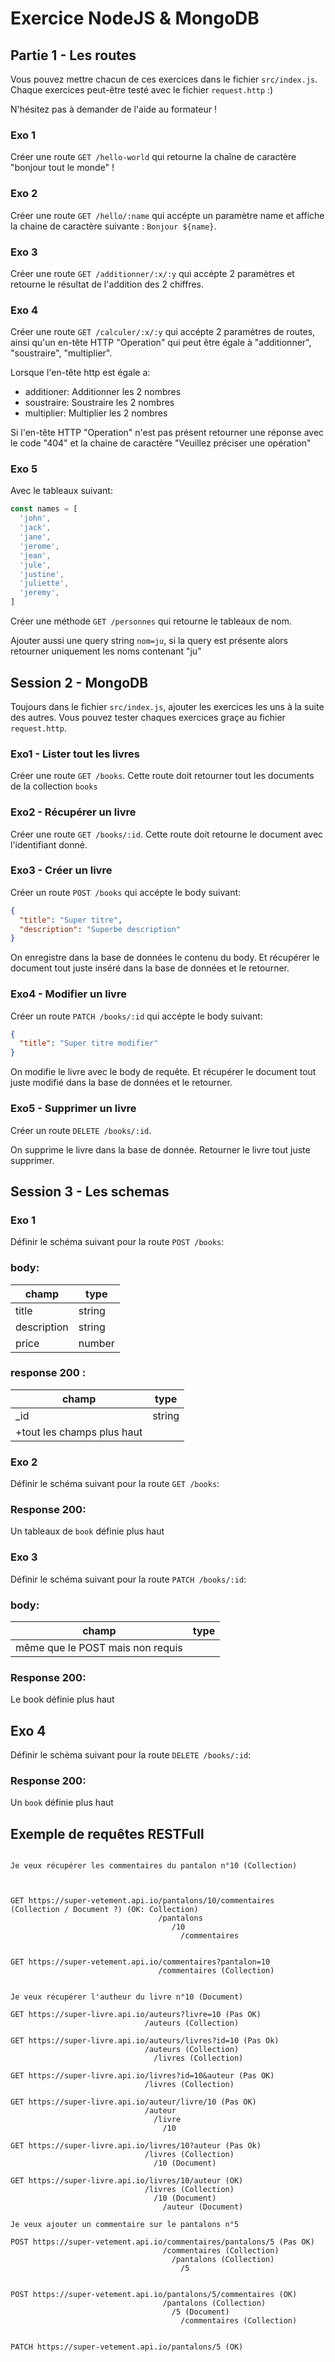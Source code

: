 # Exercice NodeJS & MongoDB

## Partie 1 - Les routes

Vous pouvez mettre chacun de ces exercices dans le fichier
`src/index.js`. Chaque exercices peut-être testé avec le fichier
`request.http` :)

N'hésitez pas à demander de l'aide au formateur !

### Exo 1

Créer une route `GET /hello-world` qui retourne la chaîne de
caractère "bonjour tout le monde" !

### Exo 2

Créer une route `GET /hello/:name` qui accépte un paramètre
name et affiche la chaine de caractère suivante :
`Bonjour ${name}`.

### Exo 3

Créer une route `GET /additionner/:x/:y` qui accépte 2 paramètres
et retourne le résultat de l'addition des 2 chiffres.

### Exo 4

Créer une route `GET /calculer/:x/:y` qui accépte 2 paramètres
de routes, ainsi qu'un en-tête HTTP "Operation" qui peut être
égale à "additionner", "soustraire", "multiplier".

Lorsque l'en-tête http est égale a:

- additioner: Additionner les 2 nombres
- soustraire: Soustraire les 2 nombres
- multiplier: Multiplier les 2 nombres

Si l'en-tête HTTP "Operation" n'est pas présent retourner une réponse
avec le code "404" et la chaine de caractère "Veuillez préciser une opération"

### Exo 5

Avec le tableaux suivant:

```js
const names = [
  'john',
  'jack',
  'jane',
  'jerome',
  'jean',
  'jule',
  'justine',
  'juliette',
  'jeremy',
]
```

Créer une méthode `GET /personnes` qui retourne le tableaux
de nom.

Ajouter aussi une query string `nom=ju`, si la query est présente alors
retourner uniquement les noms contenant "ju"

## Session 2 - MongoDB

Toujours dans le fichier `src/index.js`, ajouter les
exercices les uns à la suite des autres. Vous pouvez tester
chaques exercices graçe au fichier `request.http`.

### Exo1 - Lister tout les livres

Créer une route `GET /books`. Cette route doit retourner
tout les documents de la collection `books`

### Exo2 - Récupérer un livre

Créer une route `GET /books/:id`. Cette route doit retourne
le document avec l'identifiant donné.

### Exo3 - Créer un livre

Créer un route `POST /books` qui accépte le body suivant:

```json
{
  "title": "Super titre",
  "description": "Superbe description"
}
```

On enregistre dans la base de données le contenu du body. Et
récupérer le document tout juste inséré dans la base de données
et le retourner.

### Exo4 - Modifier un livre

Créer un route `PATCH /books/:id` qui accépte le body suivant:

```json
{
  "title": "Super titre modifier"
}
```

On modifie le livre avec le body de requête. Et
récupérer le document tout juste modifié dans la base de données
et le retourner.

### Exo5 - Supprimer un livre

Créer un route `DELETE /books/:id`.

On supprime le livre dans la base de donnée. Retourner le livre
tout juste supprimer.

## Session 3 - Les schemas

### Exo 1

Définir le schéma suivant pour la route `POST /books`:

### body:

| champ       | type   |
| ----------- | ------ |
| title       | string |
| description | string |
| price       | number |

### response 200 :

| champ                      | type   |
| -------------------------- | ------ |
| \_id                       | string |
| +tout les champs plus haut |

### Exo 2

Définir le schéma suivant pour la route `GET /books`:

### Response 200:

Un tableaux de `book` définie plus haut

### Exo 3

Définir le schéma suivant pour la route `PATCH /books/:id`:

### body:

| champ                            | type |
| -------------------------------- | ---- |
| même que le POST mais non requis |

### Response 200:

Le book définie plus haut

## Exo 4

Définir le schèma suivant pour la route `DELETE /books/:id`:

### Response 200:

Un `book` définie plus haut

## Exemple de requêtes RESTFull

```

Je veux récupérer les commentaires du pantalon n°10 (Collection)



GET https://super-vetement.api.io/pantalons/10/commentaires (Collection / Document ?) (OK: Collection)
                                 /pantalons
                                    /10
                                      /commentaires


GET https://super-vetement.api.io/commentaires?pantalon=10
                                 /commentaires (Collection)


Je veux récupérer l'autheur du livre n°10 (Document)

GET https://super-livre.api.io/auteurs?livre=10 (Pas OK)
                              /auteurs (Collection)

GET https://super-livre.api.io/auteurs/livres?id=10 (Pas Ok)
                              /auteurs (Collection)
                                /livres (Collection)

GET https://super-livre.api.io/livres?id=10&auteur (Pas OK)
                              /livres (Collection)

GET https://super-livre.api.io/auteur/livre/10 (Pas OK)
                              /auteur
                                /livre
                                  /10

GET https://super-livre.api.io/livres/10?auteur (Pas Ok)
                              /livres (Collection)
                                /10 (Document)

GET https://super-livre.api.io/livres/10/auteur (OK)
                              /livres (Collection)
                                /10 (Document)
                                  /auteur (Document)

Je veux ajouter un commentaire sur le pantalons n°5

POST https://super-vetement.api.io/commentaires/pantalons/5 (Pas OK)
                                  /commentaires (Collection)
                                    /pantalons (Collection)
                                      /5


POST https://super-vetement.api.io/pantalons/5/commentaires (OK)
                                  /pantalons (Collection)
                                    /5 (Document)
                                      /commentaires (Collection)


PATCH https://super-vetement.api.io/pantalons/5 (OK)


```

